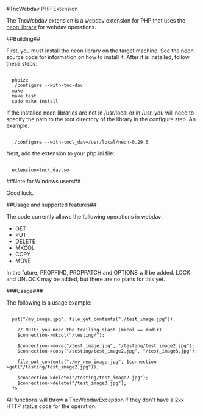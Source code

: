 #TncWebdav PHP Extension

The TncWebdav extension is a webdav extension for PHP that uses the [neon library](http://www.webdav.org/neon/ "neon") for webdav operations.

##Building##

First, you must install the neon library on the target machine. See the neon source code for information on how to install it. After it is installed, follow these steps:

<pre><code>
  phpize
  ./configure --with-tnc-dav
  make
  make test
  sudo make install
</code></pre>

If the installed neon libraries are not in /usr/local or in /usr, you will need to specify the path to the root directory of the library in the configure step. An example:

<pre><code>
  ./configure --with-tnc\_dav=/usr/local/neon-0.29.6
</code></pre>

Next, add the extension to your php.ini file:

<pre><code>
  extension=tnc\_dav.so
</code></pre>

##Note for Windows users##

Good luck.

##Usage and supported features##

The code currently allows the following operations in webdav:
* GET
* PUT
* DELETE
* MKCOL
* COPY
* MOVE

In the future, PROPFIND, PROPPATCH and OPTIONS will be added. LOCK and UNLOCK may be added, but there are no plans for this yet.

###Usage###

The following is a usage example:

<pre><code>
  <?php
    $connection = new TncWebdav("http://localhost:8088", "username", "password");
    
    // Returns true, or throws a TncWebdavException
    $connection->put("/my_image.jpg", file_get_contents("./test_image.jpg"));
    
    // NOTE: you need the trailing slash (mkcol == mkdir)
    $connection->mkcol("/testing/");
    
    $connection->move("/test_image.jpg", "/testing/test_image2.jpg");
    $connection->copy("/testing/test_image2.jpg", "/test_image3.jpg");
    
    file_put_contents("./my_new_image.jpg", $connection->get("/testing/test_image2.jpg"));
    
    $connection->delete("/testing/test_image2.jpg");
    $connection->delete("/test_image3.jpg");
  ?>
</code></pre>

All functions will throw a TncWebdavException if they don't have a 2xx HTTP status code for the operation.